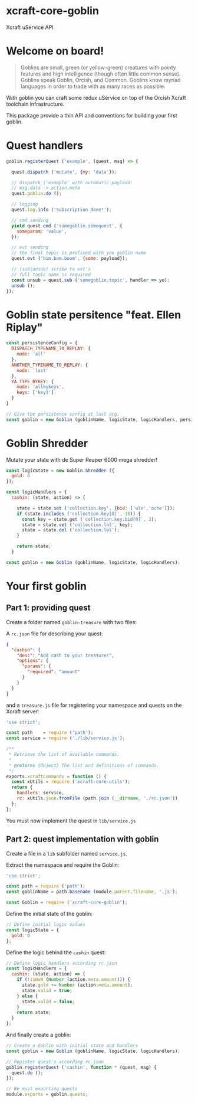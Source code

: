 
# xcraft-core-goblin

Xcraft uService API

# Welcome on board!

>Goblins are small, green (or yellow-green) creatures with pointy features and high intelligence (though often little common sense). Goblins speak Goblin, Orcish, and Common. Goblins know myriad languages in order to trade with as many races as possible.

With goblin you can craft some redux uService on top of the Orcish Xcraft toolchain infrastructure.

This package provide a thin API and conventions for building your first goblin.

# Quest handlers

```js
goblin.registerQuest ('example', (quest, msg) => {

  quest.dispatch ('mutate', {my: 'data'});

  // dispatch ('example' with automatic payload:
  // msg.data -> action.meta
  quest.goblin.do ();

  // logging
  quest.log.info ('Subscription done!');

  // cmd sending
  yield quest.cmd ('somegoblin.somequest', {
    someparam: 'value',
  });

  // evt sending
  // the final topic is prefixed with you goblin name
  quest.evt ('bim.bam.boom', {some: payload});

  // (sub|unsub) scribe to evt's
  // full topic name is required
  const unsub = quest.sub ('somegoblin.topic', handler => yo);
  unsub ();
});
```

# Goblin state persitence "feat. Ellen Riplay"

```js
const persistenceConfig = {
  DISPATCH_TYPENAME_TO_REPLAY: {
    mode: 'all'
  },
  ANOTHER_TYPENAME_TO_REPLAY: {
    mode: 'last'
  },
  YA_TYPE_BYKEY: {
    mode: 'allbykeys',
    keys: ['key1']
  }
}

// Give the persistence config at last arg.
const goblin = new Goblin (goblinName, logicState, logicHandlers, persistenceConfig);
```

# Goblin Shredder

Mutate your state with de Super Reaper 6000 mega shredder!

```js
const logicState = new Goblin.Shredder ({
  gold: 0
});

const logicHandlers = {
  cashin: (state, action) => {

    state = state.set ('collection.key', {bid: ['ule','oche']});
    if (state.includes ('collection.key[0]', 10)) {
      const key = state.get (`collection.key.bid[0]`, 2);
      state = state.set ('collection.lol', key);
      state = state.del ('collection.lol');
    }

    return state;
  }

const goblin = new Goblin (goblinName, logicState, logicHandlers);


```



# Your first goblin

## Part 1: providing quest

Create a folder named `goblin-treasure` with two files:

A `rc.json` file for describing your quest:

```json
{
  "cashin": {
    "desc": "Add cash to your treasure!",
    "options": {
      "params": {
        "required": "amount"
      }
    }
  }
}
```

and a `treasure.js` file for registering your namespace and quests on the Xcraft server:

```js
'use strict';

const path    = require ('path');
const service = require ('./lib/service.js');

/**
 * Retrieve the list of available commands.
 *
 * @returns {Object} The list and definitions of commands.
 */
exports.xcraftCommands = function () {
  const xUtils = require ('xcraft-core-utils');
  return {
    handlers: service,
    rc: xUtils.json.fromFile (path.join (__dirname, './rc.json'))
  };
};
```

You must now implement the quest in `lib/service.js`

## Part 2: quest implementation with goblin

Create a file in a `lib` subfolder named `service.js`.

Extract the namespace and require the Goblin:

```js
'use strict';

const path = require ('path');
const goblinName = path.basename (module.parent.filename, '.js');

const Goblin = require ('xcraft-core-goblin');

```

Define the initial state of the goblin:
```js
// Define initial logic values
const logicState = {
  gold: 0
};
```

Define the logic behind the `cashin` quest:
```js
// Define logic handlers according rc.json
const logicHandlers = {
  cashin: (state, action) => {
    if (!isNaN (Number (action.meta.amount))) {
      state.gold += Number (action.meta.amount);
      state.valid = true;
    } else {
      state.valid = false;
    }
    return state;
  }
};
```

And finally create a goblin:
```js
// Create a Goblin with initial state and handlers
const goblin = new Goblin (goblinName, logicState, logicHandlers);

// Register quest's according rc.json
goblin.registerQuest ('cashin', function * (quest, msg) {
  quest.do ();
});

// We must exporting quests
module.exports = goblin.quests;
```
